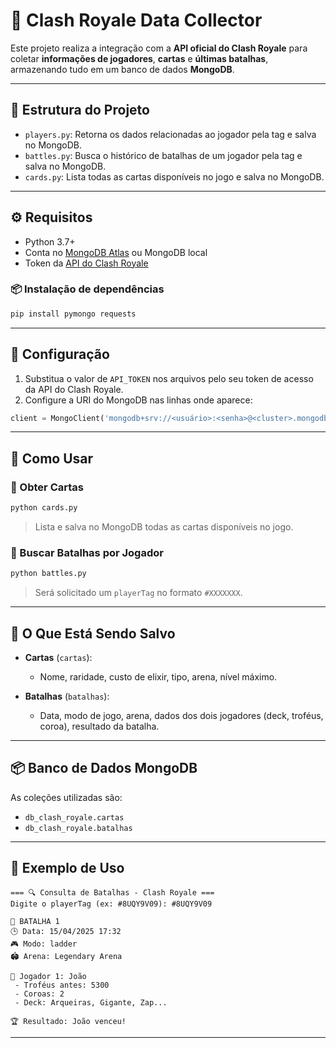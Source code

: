 
# 🏰 Clash Royale Data Collector

Este projeto realiza a integração com a **API oficial do Clash Royale** para coletar **informações de jogadores**, **cartas** e **últimas batalhas**, armazenando tudo em um banco de dados **MongoDB**.

---

## 📁 Estrutura do Projeto

- `players.py`: Retorna os dados relacionadas ao jogador pela tag e salva no MongoDB.
- `battles.py`: Busca o histórico de batalhas de um jogador pela tag e salva no MongoDB.
- `cards.py`: Lista todas as cartas disponíveis no jogo e salva no MongoDB.

---

## ⚙️ Requisitos

- Python 3.7+
- Conta no [MongoDB Atlas](https://www.mongodb.com/cloud/atlas) ou MongoDB local
- Token da [API do Clash Royale](https://developer.clashroyale.com/)

### 📦 Instalação de dependências

```bash
pip install pymongo requests
```

---

## 🔐 Configuração

1. Substitua o valor de `API_TOKEN` nos arquivos pelo seu token de acesso da API do Clash Royale.
2. Configure a URI do MongoDB nas linhas onde aparece:

```python
client = MongoClient('mongodb+srv://<usuário>:<senha>@<cluster>.mongodb.net/')
```

---

## 🚀 Como Usar

### 🔹 Obter Cartas

```bash
python cards.py
```
> Lista e salva no MongoDB todas as cartas disponíveis no jogo.

### 🔹 Buscar Batalhas por Jogador

```bash
python battles.py
```
> Será solicitado um `playerTag` no formato `#XXXXXXX`.

---

## 🧠 O Que Está Sendo Salvo

- **Cartas** (`cartas`):
  - Nome, raridade, custo de elixir, tipo, arena, nível máximo.

- **Batalhas** (`batalhas`):
  - Data, modo de jogo, arena, dados dos dois jogadores (deck, troféus, coroa), resultado da batalha.

---

## 📦 Banco de Dados MongoDB

As coleções utilizadas são:

- `db_clash_royale.cartas`
- `db_clash_royale.batalhas`

---

## 📌 Exemplo de Uso

```text
=== 🔍 Consulta de Batalhas - Clash Royale ===
Digite o playerTag (ex: #8UQY9V09): #8UQY9V09

🔹 BATALHA 1
🕒 Data: 15/04/2025 17:32
🎮 Modo: ladder
🏟 Arena: Legendary Arena

👤 Jogador 1: João
 - Troféus antes: 5300
 - Coroas: 2
 - Deck: Arqueiras, Gigante, Zap...

🏆 Resultado: João venceu!
```

---

